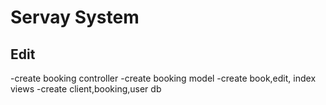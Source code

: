 # Servay System
## Edit 
-create booking controller
-create booking  model 
-create book,edit, index views
-create client,booking,user db
